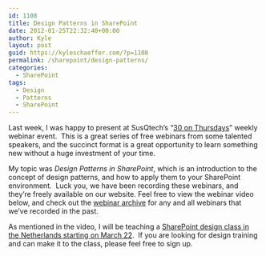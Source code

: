 ```yaml
---
id: 1108
title: Design Patterns in SharePoint
date: 2012-01-25T22:32:40+00:00
author: Kyle
layout: post
guid: https://kyleschaeffer.com/?p=1108
permalink: /sharepoint/design-patterns/
categories:
  - SharePoint
tags:
  - Design
  - Patterns
  - SharePoint
---
```

Last week, I was happy to present at SusQtech&#8217;s &#8220;[30 on Thursdays](http://www.susqtech.com/webinars)&#8221; weekly webinar event.  This is a great series of free webinars from some talented speakers, and the succinct format is a great opportunity to learn something new without a huge investment of your time.<!--more-->

My topic was _Design Patterns in SharePoint_, which is an introduction to the concept of design patterns, and how to apply them to your SharePoint environment.  Luck you, we have been recording these webinars, and they&#8217;re freely available on our website. Feel free to view the webinar video below, and check out the [webinar archive](http://www.susqtech.com/Webinars/Pages/Archived-Webinars.aspx) for any and all webinars that we&#8217;ve recorded in the past.

As mentioned in the video, I will be teaching a [SharePoint design class in the Netherlands starting on March 22](http://www.susqtech.com/training/classes/Pages/SharePoint-Styling-Branding-March-22-23-2012.aspx).  If you are looking for design training and can make it to the class, please feel free to sign up.

<div class="video-container">
</div>